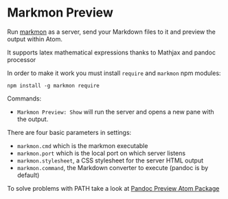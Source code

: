 # Markmon Preview

Run [markmon](https://github.com/yyjhao/markmon) as a server, send your Markdown files to it and preview the output within Atom.

It supports latex mathematical expressions thanks to Mathjax and pandoc processor

In order to make it work you must install `require` and `markmon` npm modules:

`npm install -g markmon require`

Commands:

  * `Markmon Preview: Show` will run the server and opens a new pane with the output.

There are four basic parameters in settings:

  * `markmon.cmd` which is the markmon executable
  * `markmon.port` which is the local port on which server listens
  * `markmon.stylesheet`, a CSS stylesheet for the server HTML output
  * `markmon.command`, the Markdown converter to execute (pandoc is by default)

To solve problems with PATH take a look at [Pandoc Preview Atom Package](https://atom.io/packages/pandoc)
